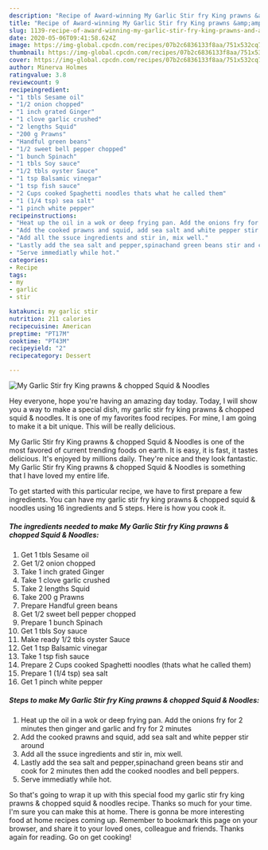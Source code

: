 ```yaml
---
description: "Recipe of Award-winning My Garlic Stir fry King prawns &amp;amp; chopped Squid &amp;amp; Noodles"
title: "Recipe of Award-winning My Garlic Stir fry King prawns &amp;amp; chopped Squid &amp;amp; Noodles"
slug: 1139-recipe-of-award-winning-my-garlic-stir-fry-king-prawns-and-amp-chopped-squid-and-amp-noodles
date: 2020-05-06T09:41:58.624Z
image: https://img-global.cpcdn.com/recipes/07b2c6836133f8aa/751x532cq70/my-garlic-stir-fry-king-prawns-chopped-squid-noodles-recipe-main-photo.jpg
thumbnail: https://img-global.cpcdn.com/recipes/07b2c6836133f8aa/751x532cq70/my-garlic-stir-fry-king-prawns-chopped-squid-noodles-recipe-main-photo.jpg
cover: https://img-global.cpcdn.com/recipes/07b2c6836133f8aa/751x532cq70/my-garlic-stir-fry-king-prawns-chopped-squid-noodles-recipe-main-photo.jpg
author: Minerva Holmes
ratingvalue: 3.8
reviewcount: 9
recipeingredient:
- "1 tbls Sesame oil"
- "1/2 onion chopped"
- "1 inch grated Ginger"
- "1 clove garlic crushed"
- "2 lengths Squid"
- "200 g Prawns"
- "Handful green beans"
- "1/2 sweet bell pepper chopped"
- "1 bunch Spinach"
- "1 tbls Soy sauce"
- "1/2 tbls oyster Sauce"
- "1 tsp Balsamic vinegar"
- "1 tsp fish sauce"
- "2 Cups cooked Spaghetti noodles thats what he called them"
- "1 (1/4 tsp) sea salt"
- "1 pinch white pepper"
recipeinstructions:
- "Heat up the oil in a wok or deep frying pan. Add the onions fry for 2 minutes then ginger and garlic and fry for 2 minutes"
- "Add the cooked prawns and squid, add sea salt and white pepper stir around"
- "Add all the ssuce ingredients and stir in, mix well."
- "Lastly add the sea salt and pepper,spinachand green beans stir and cook for 2 minutes then add the cooked noodles and bell peppers."
- "Serve immediatly while hot."
categories:
- Recipe
tags:
- my
- garlic
- stir

katakunci: my garlic stir 
nutrition: 211 calories
recipecuisine: American
preptime: "PT17M"
cooktime: "PT43M"
recipeyield: "2"
recipecategory: Dessert

---
```



![My Garlic Stir fry King prawns &amp; chopped Squid &amp; Noodles](https://img-global.cpcdn.com/recipes/07b2c6836133f8aa/751x532cq70/my-garlic-stir-fry-king-prawns-chopped-squid-noodles-recipe-main-photo.jpg)

Hey everyone, hope you're having an amazing day today. Today, I will show you a way to make a special dish, my garlic stir fry king prawns &amp; chopped squid &amp; noodles. It is one of my favorites food recipes. For mine, I am going to make it a bit unique. This will be really delicious.



My Garlic Stir fry King prawns &amp; chopped Squid &amp; Noodles is one of the most favored of current trending foods on earth. It is easy, it is fast, it tastes delicious. It's enjoyed by millions daily. They're nice and they look fantastic. My Garlic Stir fry King prawns &amp; chopped Squid &amp; Noodles is something that I have loved my entire life.


To get started with this particular recipe, we have to first prepare a few ingredients. You can have my garlic stir fry king prawns &amp; chopped squid &amp; noodles using 16 ingredients and 5 steps. Here is how you cook it.

<!--inarticleads1-->

##### The ingredients needed to make My Garlic Stir fry King prawns &amp; chopped Squid &amp; Noodles:

1. Get 1 tbls Sesame oil
1. Get 1/2 onion chopped
1. Take 1 inch grated Ginger
1. Take 1 clove garlic crushed
1. Take 2 lengths Squid
1. Take 200 g Prawns
1. Prepare Handful green beans
1. Get 1/2 sweet bell pepper chopped
1. Prepare 1 bunch Spinach
1. Get 1 tbls Soy sauce
1. Make ready 1/2 tbls oyster Sauce
1. Get 1 tsp Balsamic vinegar
1. Take 1 tsp fish sauce
1. Prepare 2 Cups cooked Spaghetti noodles (thats what he called them)
1. Prepare 1 (1/4 tsp) sea salt
1. Get 1 pinch white pepper




<!--inarticleads2-->

##### Steps to make My Garlic Stir fry King prawns &amp; chopped Squid &amp; Noodles:

1. Heat up the oil in a wok or deep frying pan. Add the onions fry for 2 minutes then ginger and garlic and fry for 2 minutes
1. Add the cooked prawns and squid, add sea salt and white pepper stir around
1. Add all the ssuce ingredients and stir in, mix well.
1. Lastly add the sea salt and pepper,spinachand green beans stir and cook for 2 minutes then add the cooked noodles and bell peppers.
1. Serve immediatly while hot.




So that's going to wrap it up with this special food my garlic stir fry king prawns &amp; chopped squid &amp; noodles recipe. Thanks so much for your time. I'm sure you can make this at home. There is gonna be more interesting food at home recipes coming up. Remember to bookmark this page on your browser, and share it to your loved ones, colleague and friends. Thanks again for reading. Go on get cooking!
